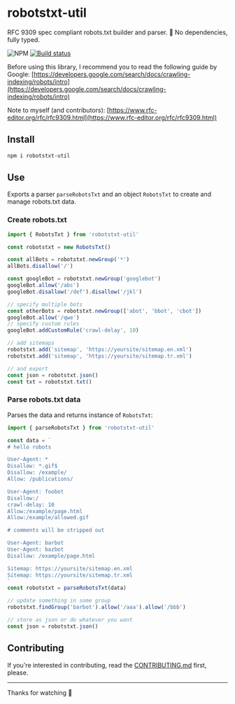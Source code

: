 # robotstxt-util
RFC 9309 spec compliant robots.txt builder and parser. 🦾 No dependencies, fully typed.

![NPM](https://img.shields.io/npm/l/robotstxt-util)
[![Build status](https://badge.buildkite.com/59019ef6df1cc44bcb5b790bd21f198d1e488c842624c62cd8.svg)](https://buildkite.com/gozel/robotstxt-util)

Before using this library, I recommend you to read the following guide by Google:
[https://developers.google.com/search/docs/crawling-indexing/robots/intro](https://developers.google.com/search/docs/crawling-indexing/robots/intro)

Note to myself (and contributors):
[https://www.rfc-editor.org/rfc/rfc9309.html](https://www.rfc-editor.org/rfc/rfc9309.html)

## Install
```sh
npm i robotstxt-util
```

## Use
Exports a parser `parseRobotsTxt` and an object `RobotsTxt` to create and manage robots.txt data.

### Create robots.txt
```js
import { RobotsTxt } from 'robotstxt-util'

const robotstxt = new RobotsTxt()

const allBots = robotstxt.newGroup('*')
allBots.disallow('/')

const googleBot = robotstxt.newGroup('googlebot')
googleBot.allow('/abc')
googleBot.disallow('/def').disallow('/jkl')

// specify multiple bots
const otherBots = robotstxt.newGroup(['abot', 'bbot', 'cbot'])
googleBot.allow('/qwe')
// specify custom rules
googleBot.addCustomRule('crawl-delay', 10)

// add sitemaps
robotstxt.add('sitemap', 'https://yoursite/sitemap.en.xml')
robotstxt.add('sitemap', 'https://yoursite/sitemap.tr.xml')

// and export
const json = robotstxt.json()
const txt = robotstxt.txt()
```

### Parse robots.txt data
Parses the data and returns instance of `RobotsTxt`:
```js
import { parseRobotsTxt } from 'robotstxt-util'

const data = `
# hello robots

User-Agent: *
Disallow: *.gif$
Disallow: /example/
Allow: /publications/

User-Agent: foobot
Disallow:/
crawl-delay: 10
Allow:/example/page.html
Allow:/example/allowed.gif

# comments will be stripped out

User-Agent: barbot
User-Agent: bazbot
Disallow: /example/page.html

Sitemap: https://yoursite/sitemap.en.xml
Sitemap: https://yoursite/sitemap.tr.xml
`
const robotstxt = parseRobotsTxt(data)

// update something in some group
robotstxt.findGroup('barbot').allow('/aaa').allow('/bbb')

// store as json or do whatever you want
const json = robotstxt.json()
```

## Contributing
If you're interested in contributing, read the [CONTRIBUTING.md](https://github.com/muratgozel/muratgozel/blob/main/CONTRIBUTING.md) first, please.

---

Thanks for watching 🐬
